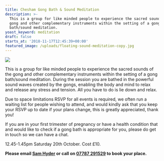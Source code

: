 ```yaml
---
title: Chesham Gong Bath & Sound Meditation
description: >-
  This is a group for like minded people to experience the sacred sounds of the
  gong and other complementary instruments within the setting of a gong
  bath/sound meditation.
yoast_keyword: meditation
draft: false
starts_at: '2018-11-17T12:45:39+00:00'
featured_image: /uploads/floating-sound-meditation-copy.jpg
---
```

![](/uploads/floating-sound-meditation-copy.jpg)

This is a group for like minded people to experience the sacred sounds of the gong and other complementary instruments within the setting of a gong bath/sound meditation. During the session you are bathed in the powerful sound waves created by the gongs, enabling the body and mind to relax and release any stress and tension. All you have to do is lie down and relax. 

Due to space limitations RSVP for all events is required, we often run a waiting list for people wishing to attend, and would kindly ask that you keep your RSVP up to date if your plans change, this is greatly appreciated, thank you!

If you are in your first trimester of pregnancy or have a health condition that and would like to check if a gong bath is appropriate for you, please do get in touch so we can have a chat.



12.45-1.45pm Saturday 20th October. Cost £10. 

**Please email [Sam Hyder](mailto:sam_hyder@hotmail.co.uk) or call on [07787 291529](tel:07787291529) to book your place.**
